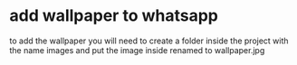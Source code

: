 # add wallpaper to whatsapp
to add the wallpaper you will need to create a folder inside the project with the name images and put the image inside renamed to wallpaper.jpg

